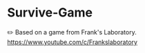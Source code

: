 # Survive-Game

✏️ Based on a game from Frank's Laboratory. https://www.youtube.com/c/Frankslaboratory